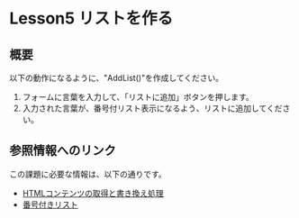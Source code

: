 # Lesson5 リストを作る

## 概要
以下の動作になるように、"AddList()"を作成してください。
1. フォームに言葉を入力して、「リストに追加」ボタンを押します。
1. 入力された言葉が、番号付リスト表示になるよう、リストに追加してください。

## 参照情報へのリンク
この課題に必要な情報は、以下の通りです。

* [HTMLコンテンツの取得と書き換え処理](http://www.pori2.net/js/DOM/2.html)
* [番号付きリスト](http://www.tohoho-web.com/html/ol.htm)